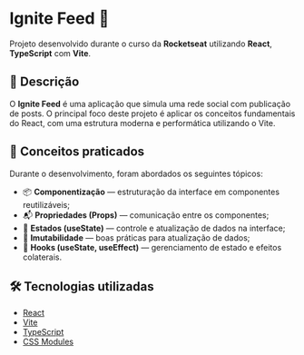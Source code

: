 # Ignite Feed 🚀

Projeto desenvolvido durante o curso da **Rocketseat** utilizando **React**, **TypeScript** com **Vite**.

## 📌 Descrição

O **Ignite Feed** é uma aplicação que simula uma rede social com publicação de posts. O principal foco deste projeto é aplicar os conceitos fundamentais do React, com uma estrutura moderna e performática utilizando o Vite.

## 🧠 Conceitos praticados

Durante o desenvolvimento, foram abordados os seguintes tópicos:

- 📦 **Componentização** — estruturação da interface em componentes reutilizáveis;
- 📬 **Propriedades (Props)** — comunicação entre os componentes;
- 🎯 **Estados (useState)** — controle e atualização de dados na interface;
- 🔁 **Imutabilidade** — boas práticas para atualização de dados;
- 🧲 **Hooks (useState, useEffect)** — gerenciamento de estado e efeitos colaterais.

## 🛠️ Tecnologias utilizadas

- [React](https://reactjs.org/)
- [Vite](https://vitejs.dev/)
- [TypeScript](https://www.typescriptlang.org/)
- [CSS Modules](https://github.com/css-modules/css-modules)

